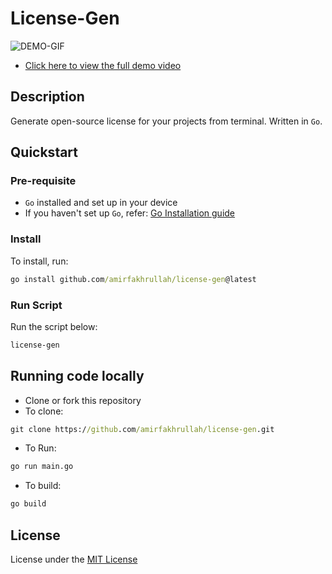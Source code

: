# License-Gen

![DEMO-GIF](https://media.giphy.com/media/ndWwvgncwa33fp6sYc/giphy.gif)

- [Click here to view the full demo video](https://www.youtube.com/watch?v=Kua58jNqz0k)

## Description

Generate open-source license for your projects from terminal. Written in `Go`.

## Quickstart

### Pre-requisite

- `Go` installed and set up in your device
- If you haven't set up `Go`, refer: [Go Installation guide](https://go.dev/doc/install)

### Install

To install, run:

```cmd
go install github.com/amirfakhrullah/license-gen@latest
```

### Run Script

Run the script below:

```cmd
license-gen
```

## Running code locally

- Clone or fork this repository
- To clone:

```cmd
git clone https://github.com/amirfakhrullah/license-gen.git
```

- To Run:

```cmd
go run main.go
```

- To build:

```cmd
go build
```

## License

License under the [MIT License](./LICENSE)